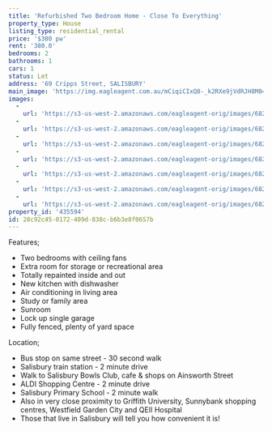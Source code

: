 ```yaml
---
title: 'Refurbished Two Bedroom Home - Close To Everything'
property_type: House
listing_type: residential_rental
price: '$380 pw'
rent: '380.0'
bedrooms: 2
bathrooms: 1
cars: 1
status: Let
address: '69 Cripps Street, SALISBURY'
main_image: 'https://img.eagleagent.com.au/mCiqiCIxQ8-_k2RXe9jVdRJH8M0=/1280x854/smart/https://s3-us-west-2.amazonaws.com/eagleagent-orig/images/6825960/413627851-image-M.jpg'
images:
  -
    url: 'https://s3-us-west-2.amazonaws.com/eagleagent-orig/images/6825966/413627851-image-F.jpg'
  -
    url: 'https://s3-us-west-2.amazonaws.com/eagleagent-orig/images/6825965/413627851-image-E.jpg'
  -
    url: 'https://s3-us-west-2.amazonaws.com/eagleagent-orig/images/6825964/413627851-image-D.jpg'
  -
    url: 'https://s3-us-west-2.amazonaws.com/eagleagent-orig/images/6825963/413627851-image-C.jpg'
  -
    url: 'https://s3-us-west-2.amazonaws.com/eagleagent-orig/images/6825962/413627851-image-B.jpg'
  -
    url: 'https://s3-us-west-2.amazonaws.com/eagleagent-orig/images/6825961/413627851-image-A.jpg'
  -
    url: 'https://s3-us-west-2.amazonaws.com/eagleagent-orig/images/6825960/413627851-image-M.jpg'
property_id: '435594'
id: 28c92c45-0172-409d-838c-b6b3e8f0657b
---
```

Features;
* Two bedrooms with ceiling fans
* Extra room for storage or recreational area
* Totally repainted inside and out
* New kitchen with dishwasher
* Air conditioning in living area
* Study or family area
* Sunroom
* Lock up single garage
* Fully fenced, plenty of yard space

Location;
* Bus stop on same street - 30 second walk
* Salisbury train station - 2 minute drive
* Walk to Salisbury Bowls Club, cafe & shops on Ainsworth Street
* ALDI Shopping Centre - 2 minute drive
* Salisbury Primary School - 2 minute walk
* Also in very close proximity to Griffith University, Sunnybank shopping centres, Westfield Garden City and QEII Hospital
* Those that live in Salisbury will tell you how convenient it is!